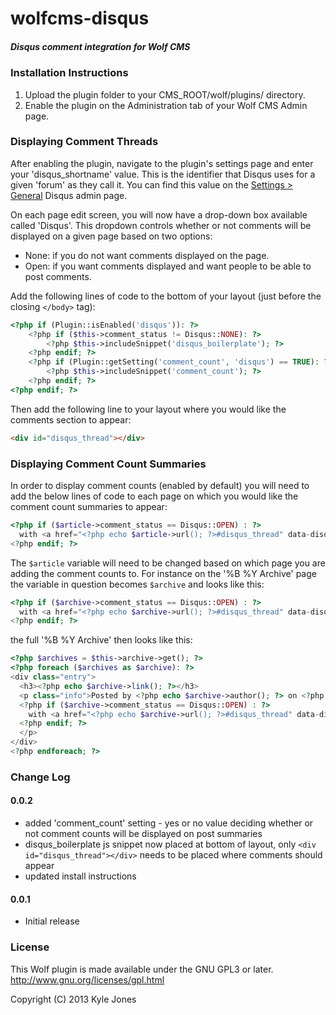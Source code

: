 wolfcms-disqus
==============

##### Disqus comment integration for Wolf CMS

### Installation Instructions

1. Upload the plugin folder to your CMS\_ROOT/wolf/plugins/ directory.
2. Enable the plugin on the Administration tab of your Wolf CMS Admin page.

### Displaying Comment Threads

After enabling the plugin, navigate to the plugin's settings page and enter your 'disqus\_shortname' value. This is the identifier that Disqus uses for a given 'forum' as they call it. You can find this value on the [Settings > General][1] Disqus admin page.

On each page edit screen, you will now have a drop-down box available called 'Disqus'. This dropdown controls whether or not comments will be displayed on a given page based on two options:

  * None: if you do not want comments displayed on the page.
  * Open: if you want comments displayed and want people to be able to post comments.

Add the following lines of code to the bottom of your layout (just before the closing `</body>` tag):

```php
<?php if (Plugin::isEnabled('disqus')): ?>
    <?php if ($this->comment_status != Disqus::NONE): ?>
        <?php $this->includeSnippet('disqus_boilerplate'); ?>
    <?php endif; ?>
    <?php if (Plugin::getSetting('comment_count', 'disqus') == TRUE): ?>
        <?php $this->includeSnippet('comment_count'); ?>
    <?php endif; ?>
<?php endif; ?>
```

Then add the following line to your layout where you would like the comments section to appear:

```html
<div id="disqus_thread"></div>
```

### Displaying Comment Count Summaries

In order to display comment counts (enabled by default) you will need to add the below lines of code to each page on which you would like the comment count summaries to appear: 

```php
<?php if ($article->comment_status == Disqus::OPEN) : ?>
  with <a href="<?php echo $article->url(); ?>#disqus_thread" data-disqus-identifier="<?php echo $article->id(); ?>" > </a>
<?php endif; ?>
```

The `$article` variable will need to be changed based on which page you are adding the comment counts to. For instance on the '%B %Y Archive' page the variable in question becomes `$archive` and looks like this:

```php
<?php if ($archive->comment_status == Disqus::OPEN) : ?>
  with <a href="<?php echo $archive->url(); ?>#disqus_thread" data-disqus-identifier="<?php echo $archive->id(); ?>" > </a>
<?php endif; ?>
```

the full '%B %Y Archive' then looks like this:

```php
<?php $archives = $this->archive->get(); ?>
<?php foreach ($archives as $archive): ?>
<div class="entry">
  <h3><?php echo $archive->link(); ?></h3>
  <p class="info">Posted by <?php echo $archive->author(); ?> on <?php echo $archive->date(); ?>
  <?php if ($archive->comment_status == Disqus::OPEN) : ?>
    with <a href="<?php echo $archive->url(); ?>#disqus_thread" data-disqus-identifier="<?php echo $archive->id(); ?>" > </a>
  <?php endif; ?>
  </p>
</div>
<?php endforeach; ?>
```

### Change Log

#### 0.0.2

* added 'comment_count' setting - yes or no value deciding whether or not comment counts will be displayed on post summaries
* disqus_boilerplate js snippet now placed at bottom of layout, only `<div id="disqus_thread"></div>` needs to be placed where comments should appear 
* updated install instructions

#### 0.0.1

* Initial release

### License

This Wolf plugin is made available under the GNU GPL3 or later.
http://www.gnu.org/licenses/gpl.html

Copyright (C) 2013 Kyle Jones

[1]: http://disqus.com/admin/settings/
